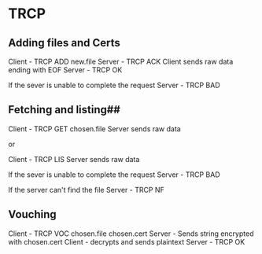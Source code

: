# TRCP #

 ## Adding files and Certs ##
 Client - TRCP ADD new.file
 Server - TRCP ACK
 Client sends raw data ending with EOF
 Server - TRCP OK

If the sever is unable to complete the request
Server - TRCP BAD

## Fetching and listing##
Client - TRCP GET chosen.file
Server sends raw data

or

Client - TRCP LIS
Server sends raw data

If the sever is unable to complete the request
Server - TRCP BAD

If the server can't find the file
Server - TRCP NF

## Vouching ##
Client - TRCP VOC chosen.file chosen.cert
Server - Sends string encrypted with chosen.cert
Client - decrypts and sends plaintext
Server - TRCP OK
